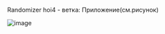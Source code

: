  Randomizer hoi4 - ветка: Приложение(см.рисунок)

![image](https://github.com/user-attachments/assets/df637e73-9db6-4b9c-a007-3f9d8e442506)

